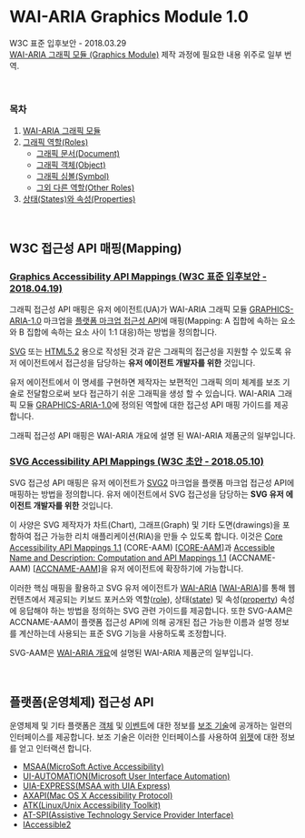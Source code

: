 # WAI-ARIA Graphics Module 1.0

W3C 표준 입후보안 - 2018.03.29<br>
[WAI-ARIA 그래픽 모듈 (Graphics Module)](https://www.w3.org/TR/graphics-aria-1.0/) 제작 과정에 필요한 내용 위주로 일부 번역.

<br>

### 목차

1. [WAI-ARIA 그래픽 모듈](https://github.com/yamoo9/graphics-aria/wiki)
1. [그래픽 역할(Roles)](https://github.com/yamoo9/graphics-aria/wiki/%EA%B7%B8%EB%9E%98%ED%94%BD-%EC%97%AD%ED%95%A0-(Graphics-Roles))
    - [그래픽 문서(Document)](https://github.com/yamoo9/graphics-aria/wiki/%EA%B7%B8%EB%9E%98%ED%94%BD-%EB%AC%B8%EC%84%9C-(graphics-document)-%EC%97%AD%ED%95%A0)
    - [그래픽 객체(Object)](https://github.com/yamoo9/graphics-aria/wiki/%EA%B7%B8%EB%9E%98%ED%94%BD-%EA%B0%9D%EC%B2%B4(Graphic-Object)-%EC%97%AD%ED%95%A0)
    - [그래픽 심볼(Symbol)](https://github.com/yamoo9/graphics-aria/wiki/%EA%B7%B8%EB%9E%98%ED%94%BD-%EC%8B%AC%EB%B3%BC(Graphic-Symbol)-%EC%97%AD%ED%95%A0)
    - [그외 다른 역할(Other Roles)](https://github.com/yamoo9/graphics-aria/wiki/%EA%B7%B8%EC%99%B8-%EB%8B%A4%EB%A5%B8-%EC%97%AD%ED%95%A0(Other-Roles))
1. [상태(States)와 속성(Properties)](https://github.com/yamoo9/graphics-aria/wiki/%EC%83%81%ED%83%9C(States)%EC%99%80-%EC%86%8D%EC%84%B1(Properties))

<br>

## W3C 접근성 API 매핑(Mapping)

### [Graphics Accessibility API Mappings (W3C 표준 입후보안 - 2018.04.19)](https://www.w3.org/TR/graphics-aam-1.0/)

그래픽 접근성 API 매핑은 유저 에이전트(UA)가 WAI-ARIA 그래픽 모듈 [GRAPHICS-ARIA-1.0](https://www.w3.org/TR/graphics-aria-1.0/) 마크업을 [플랫폼 마크업 접근성 API](https://www.w3.org/TR/svg-aam-1.0/#dfn-accessibility-api)에 매핑(Mapping: A 집합에 속하는 요소와 B 집합에 속하는 요소 사이 1:1 대응)하는 방법을 정의합니다.

[SVG](https://www.w3.org/TR/graphics-aam-1.0/#bib-SVG) 또는 [HTML5.2](https://www.w3.org/TR/graphics-aam-1.0/#bib-HTML52) 용으로 작성된 것과 같은 그래픽의 접근성을 지원할 수 있도록 유저 에이전트에서 접근성을 담당하는 **유저 에이전트 개발자를 위한** 것입니다.

유저 에이전트에서 이 명세를 구현하면 제작자는 보편적인 그래픽 의미 체계를 보조 기술로 전달함으로써 보다 접근하기 쉬운 그래픽을 생성 할 수 있습니다. WAI-ARIA 그래픽 모듈 [GRAPHICS-ARIA-1.0](https://www.w3.org/TR/graphics-aria-1.0/)에 정의된 역할에 대한 접근성 API 매핑 가이드를 제공합니다.

그래픽 접근성 API 매핑은 WAI-ARIA 개요에 설명 된 WAI-ARIA 제품군의 일부입니다.

### [SVG Accessibility API Mappings (W3C 초안 - 2018.05.10)](https://www.w3.org/TR/svg-aam-1.0/)

SVG 접근성 API 매핑은 유저 에이전트가 [SVG2](https://www.w3.org/TR/svg-aam-1.0/#bib-SVG2) 마크업을 플랫폼 마크업 접근성 API에 매핑하는 방법을 정의합니다. 유저 에이전트에서 SVG 접근성을 담당하는 **SVG 유저 에이전트 개발자를 위한** 것입니다.

이 사양은 SVG 제작자가 차트(Chart), 그래프(Graph) 및 기타 도면(drawings)을 포함하여 접근 가능한 리치 애플리케이션(RIA)을 만들 수 있도록 합니다. 이것은 [Core Accessibility API Mappings 1.1](http://www.w3.org/TR/core-aam-1.1/) (CORE-AAM) [[CORE-AAM](https://www.w3.org/TR/svg-aam-1.0/#bib-CORE-AAM)]과 [Accessible Name and Description: Computation and API Mappings 1.1](http://www.w3.org/TR/accname-1.1/) (ACCNAME-AAM) [[ACCNAME-AAM](https://www.w3.org/TR/svg-aam-1.0/#bib-ACCNAME-AAM)]을 유저 에이전트에 확장하기에 가능합니다.

이러한 핵심 매핑을 활용하고 SVG 유저 에이전트가 [WAI-ARIA](http://www.w3.org/TR/wai-aria-1.1/) [[WAI-ARIA](https://www.w3.org/TR/svg-aam-1.0/#bib-WAI-ARIA)]를 통해 웹 컨텐츠에서 제공되는 키보드 포커스와 역할([role](https://www.w3.org/TR/svg-aam-1.0/#dfn-role)), 상태([state](https://www.w3.org/TR/svg-aam-1.0/#dfn-state)) 및 속성([property](https://www.w3.org/TR/svg-aam-1.0/#dfn-property)) 속성에 응답해야 하는 방법을 정의하는 SVG 관련 가이드를 제공합니다. 또한 SVG-AAM은 ACCNAME-AAM이 플랫폼 접근성 API에 의해 공개된 접근 가능한 이름과 설명 정보를 계산하는데 사용되는 표준 SVG 기능을 사용하도록 조정합니다.

SVG-AAM은 [WAI-ARIA 개요](http://www.w3.org/WAI/intro/aria.php)에 설명된 WAI-ARIA 제품군의 일부입니다.

<br>

## 플랫폼(운영체제) 접근성 API

운영체제 및 기타 플랫폼은 [객체](https://www.w3.org/TR/graphics-aam-1.0/#dfn-object) 및 [이벤트](https://www.w3.org/TR/graphics-aam-1.0/#dfn-event)에 대한 정보를 [보조 기술](https://www.w3.org/TR/graphics-aam-1.0/#dfn-assistive-technology)에 공개하는 일련의 인터페이스를 제공합니다. 보조 기술은 이러한 인터페이스를 사용하여 [위젯](https://www.w3.org/TR/graphics-aam-1.0/#dfn-widget)에 대한 정보를 얻고 인터랙션 합니다.

- [MSAA(MicroSoft Active Accessibility)](https://msdn.microsoft.com/en-us/library/ms697270(VS.85).aspx)
- [UI-AUTOMATION(Microsoft User Interface Automation)](https://msdn.microsoft.com/en-us/library/ee684013%28VS.85%29.aspx)
- [UIA-EXPRESS(MSAA with UIA Express)](https://msdn.microsoft.com/en-us/library/windows/desktop/dd561898(v=vs.85).aspx)
- [AXAPI(Mac OS X Accessibility Protocol)](https://developer.apple.com/documentation/appkit/accessibility/nsaccessibility)
- [ATK(Linux/Unix Accessibility Toolkit)](https://developer.gnome.org/atk/unstable/)
- [AT-SPI(Assistive Technology Service Provider Interface)](https://developer.gnome.org/libatspi/stable/)
- [IAccessible2](https://wiki.linuxfoundation.org/accessibility/iaccessible2/start)
